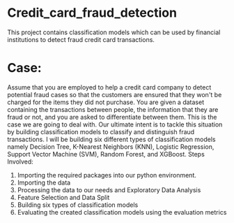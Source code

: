 # Credit_card_fraud_detection
This project contains classification models which can be used by financial institutions to detect fraud credit card transactions.
# Case:
Assume that you are employed to help a credit card company to detect potential 
fraud cases so that the customers are ensured that they won't be charged for the 
items they did not purchase. You are given a dataset containing the transactions 
between people, the information that they are fraud or not, and you are asked to 
differentiate between them. This is the case we are going to deal with. Our ultimate 
intent is to tackle this situation by building classification models to classify and 
distinguish fraud transactions. I will be building six different types of classification 
models namely Decision Tree, K-Nearest Neighbors (KNN), Logistic Regression, 
Support Vector Machine (SVM), Random Forest, and XGBoost.
Steps Involved:
1. Importing the required packages into our python environment.
2. Importing the data
3. Processing the data to our needs and Exploratory Data Analysis
4. Feature Selection and Data Split
5. Building six types of classification models
6. Evaluating the created classification models using the evaluation metrics

